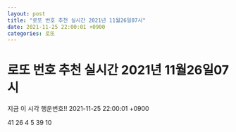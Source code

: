```yaml
---
layout: post
title: "로또 번호 추천 실시간 2021년 11월26일07시"
date: 2021-11-25 22:00:01 +0900
categories: 로또
---
```


# 로또 번호 추천 실시간 2021년 11월26일07시

지금 이 시각 행운번호!! 2021-11-25 22:00:01 +0900

 41  26  4  5  39  10 

